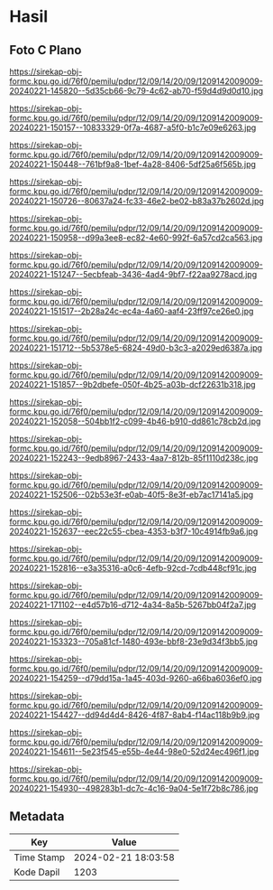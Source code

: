 # Hasil

## Foto C Plano

https://sirekap-obj-formc.kpu.go.id/76f0/pemilu/pdpr/12/09/14/20/09/1209142009009-20240221-145820--5d35cb66-9c79-4c62-ab70-f59d4d9d0d10.jpg

https://sirekap-obj-formc.kpu.go.id/76f0/pemilu/pdpr/12/09/14/20/09/1209142009009-20240221-150157--10833329-0f7a-4687-a5f0-b1c7e09e6263.jpg

https://sirekap-obj-formc.kpu.go.id/76f0/pemilu/pdpr/12/09/14/20/09/1209142009009-20240221-150448--761bf9a8-1bef-4a28-8406-5df25a6f565b.jpg

https://sirekap-obj-formc.kpu.go.id/76f0/pemilu/pdpr/12/09/14/20/09/1209142009009-20240221-150726--80637a24-fc33-46e2-be02-b83a37b2602d.jpg

https://sirekap-obj-formc.kpu.go.id/76f0/pemilu/pdpr/12/09/14/20/09/1209142009009-20240221-150958--d99a3ee8-ec82-4e60-992f-6a57cd2ca563.jpg

https://sirekap-obj-formc.kpu.go.id/76f0/pemilu/pdpr/12/09/14/20/09/1209142009009-20240221-151247--5ecbfeab-3436-4ad4-9bf7-f22aa9278acd.jpg

https://sirekap-obj-formc.kpu.go.id/76f0/pemilu/pdpr/12/09/14/20/09/1209142009009-20240221-151517--2b28a24c-ec4a-4a60-aaf4-23ff97ce26e0.jpg

https://sirekap-obj-formc.kpu.go.id/76f0/pemilu/pdpr/12/09/14/20/09/1209142009009-20240221-151712--5b5378e5-6824-49d0-b3c3-a2029ed6387a.jpg

https://sirekap-obj-formc.kpu.go.id/76f0/pemilu/pdpr/12/09/14/20/09/1209142009009-20240221-151857--9b2dbefe-050f-4b25-a03b-dcf22631b318.jpg

https://sirekap-obj-formc.kpu.go.id/76f0/pemilu/pdpr/12/09/14/20/09/1209142009009-20240221-152058--504bb1f2-c099-4b46-b910-dd861c78cb2d.jpg

https://sirekap-obj-formc.kpu.go.id/76f0/pemilu/pdpr/12/09/14/20/09/1209142009009-20240221-152243--9edb8967-2433-4aa7-812b-85f1110d238c.jpg

https://sirekap-obj-formc.kpu.go.id/76f0/pemilu/pdpr/12/09/14/20/09/1209142009009-20240221-152506--02b53e3f-e0ab-40f5-8e3f-eb7ac17141a5.jpg

https://sirekap-obj-formc.kpu.go.id/76f0/pemilu/pdpr/12/09/14/20/09/1209142009009-20240221-152637--eec22c55-cbea-4353-b3f7-10c4914fb9a6.jpg

https://sirekap-obj-formc.kpu.go.id/76f0/pemilu/pdpr/12/09/14/20/09/1209142009009-20240221-152816--e3a35316-a0c6-4efb-92cd-7cdb448cf91c.jpg

https://sirekap-obj-formc.kpu.go.id/76f0/pemilu/pdpr/12/09/14/20/09/1209142009009-20240221-171102--e4d57b16-d712-4a34-8a5b-5267bb04f2a7.jpg

https://sirekap-obj-formc.kpu.go.id/76f0/pemilu/pdpr/12/09/14/20/09/1209142009009-20240221-153323--705a81cf-1480-493e-bbf8-23e9d34f3bb5.jpg

https://sirekap-obj-formc.kpu.go.id/76f0/pemilu/pdpr/12/09/14/20/09/1209142009009-20240221-154259--d79dd15a-1a45-403d-9260-a66ba6036ef0.jpg

https://sirekap-obj-formc.kpu.go.id/76f0/pemilu/pdpr/12/09/14/20/09/1209142009009-20240221-154427--dd94d4d4-8426-4f87-8ab4-f14ac118b9b9.jpg

https://sirekap-obj-formc.kpu.go.id/76f0/pemilu/pdpr/12/09/14/20/09/1209142009009-20240221-154611--5e23f545-e55b-4e44-98e0-52d24ec496f1.jpg

https://sirekap-obj-formc.kpu.go.id/76f0/pemilu/pdpr/12/09/14/20/09/1209142009009-20240221-154930--498283b1-dc7c-4c16-9a04-5e1f72b8c786.jpg


## Metadata

| Key        | Value               |
| ---------- | ------------------- |
| Time Stamp | 2024-02-21 18:03:58 |
| Kode Dapil | 1203                |



